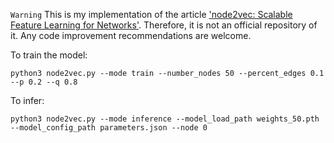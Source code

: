 `Warning` This is my implementation of the article ['node2vec: Scalable Feature Learning for Networks'](https://arxiv.org/pdf/1607.00653.pdf). Therefore, it is not an official repository of it. Any code improvement recommendations are welcome.

To train the model:
```
python3 node2vec.py --mode train --number_nodes 50 --percent_edges 0.1 --p 0.2 --q 0.8
```

To infer:
```
python3 node2vec.py --mode inference --model_load_path weights_50.pth --model_config_path parameters.json --node 0
```

